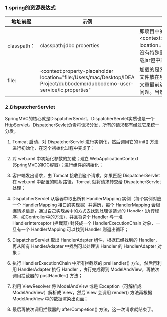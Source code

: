 ### 1.spring的资源表达式

| 地址前缀    | 示例                                                         | 对应资源类型                                                 |
| ----------- | ------------------------------------------------------------ | ------------------------------------------------------------ |
| classpath： | classpath:jdbc.properties                                    | 即项目中的resources路径<context:property-placeholder location="classpath:jdbc.properties"/>，没有特殊需求不要用classpath*，会同时加载jar包中同名的资源文件 |
| file:       | <context:property-placeholder location="file:/Users/mac/Desktop/IDEA Project/dubbodemo/dubbodemo-user-service/lc.properties" | 加载的是系统的路径，file我们可以将配置文件放在项目外边，这个标签也完美的解决文章最前边提到的运维人员更改jar包配置的问题。当然war包也可以这样配置。 |

### 2.DispatcherServlet

SpringMVC的核心就是DispatcherServlet，DispatcherServlet实质也是一个HttpServlet。DispatcherSevlet负责将请求分发，所有的请求都有经过它来统一分发。

1. Tomcat 启动，对 DispatcherServlet 进行实例化，然后调用它的 init() 方法进行初始化，在这个初始化过程中完成了：
2. 对 web.xml 中初始化参数的加载；建立 WebApplicationContext (SpringMVC的IOC容器)；进行组件的初始化；

3. 客户端发出请求，由 Tomcat 接收到这个请求，如果匹配 DispatcherServlet 在 web.xml 中配置的映射路径，Tomcat 就将请求转交给 DispatcherServlet 处理；
4. DispatcherServlet 从容器中取出所有 HandlerMapping 实例（每个实例对应一个 HandlerMapping 接口的实现类）并遍历，每个 HandlerMapping 会根据请求信息，通过自己实现类中的方式去找到处理该请求的 Handler (执行程序，如Controller中的方法)，并且将这个 Handler 与一堆 HandlerInterceptor (拦截器) 封装成一个 HandlerExecutionChain 对象，一旦有一个 HandlerMapping 可以找到 Handler 则退出循环；
5. DispatcherServlet 取出 HandlerAdapter 组件，根据已经找到的 Handler，再从所有 HandlerAdapter 中找到可以处理该 Handler 的 HandlerAdapter 对象；
6. 执行 HandlerExecutionChain 中所有拦截器的 preHandler() 方法，然后再利用 HandlerAdapter 执行 Handler ，执行完成得到 ModelAndView，再依次调用拦截器的 postHandler() 方法；
7. 利用 ViewResolver 将 ModelAndView 或是 Exception（可解析成 ModelAndView）解析成 View，然后 View 会调用 render() 方法再根据 ModelAndView 中的数据渲染出页面；
8. 最后再依次调用拦截器的 afterCompletion() 方法，这一次请求就结束了。